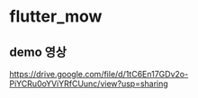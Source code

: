 # flutter_mow

## demo 영상
https://drive.google.com/file/d/1tC6En17GDv2o-PiYCRu0oYViYRfCUunc/view?usp=sharing
